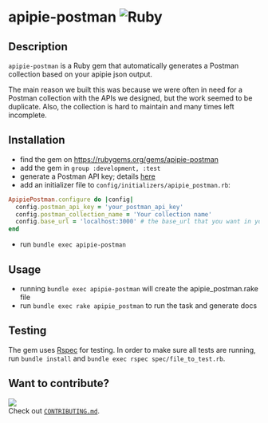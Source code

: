 # apipie-postman ![Ruby](https://img.shields.io/badge/ruby-%23CC342D.svg?style=flat-square&logo=ruby&logoColor=white)

## Description

`apipie-postman` is a Ruby gem that automatically generates a Postman collection based on your apipie json output.

The main reason we built this was because we were often in need for a Postman collection with the APIs we designed, but the work seemed to be duplicate. Also, the collection is hard to maintain and many times left incomplete.

## Installation

* find the gem on https://rubygems.org/gems/apipie-postman
* add the gem in `group :development, :test`
* generate a Postman API key; details [here](https://learning.postman.com/docs/developer/intro-api/)
* add an initializer file to `config/initializers/apipie_postman.rb`:
```ruby
ApipiePostman.configure do |config|
  config.postman_api_key = 'your_postman_api_key'
  config.postman_collection_name = 'Your collection name'
  config.base_url = 'localhost:3000' # the base_url that you want in your postman collection
end
```
* run `bundle exec apipie-postman`

## Usage

* running `bundle exec apipie-postman` will create the apipie_postman.rake file
* run `bundle exec rake apipie_postman` to run the task and generate docs

## Testing

The gem uses [Rspec](https://rubygems.org/gems/rspec) for testing. In order to make sure all tests are running, run `bundle install` and `bundle exec rspec spec/file_to_test.rb`.

## Want to contribute?

![](https://img.shields.io/github/issues/VictorMotogna/apipie-postman?style=flat-square)\
Check out [`CONTRIBUTING.md`](CONTRIBUTING.md).
